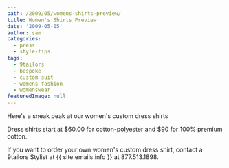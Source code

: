 ```yaml
---
path: /2009/05/womens-shirts-preview/
title: Women's Shirts Preview
date: '2009-05-05'
author: sam
categories:
  - press
  - style-tips
tags:
  - 9tailors
  - bespoke
  - custom suit
  - womens fashion
  - womenswear
featuredImage: null
---
```

Here's a sneak peak at our women's custom dress shirts

Dress shirts start at $60.00 for cotton-polyester and $90 for 100% premium cotton.

If you want to order your own women's custom dress shirt, contact a 9tailors Stylist at {{ site.emails.info }} at 877.513.1898.